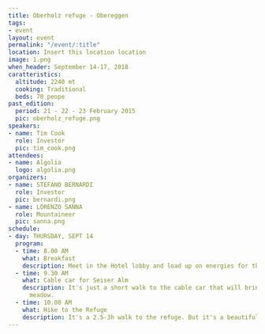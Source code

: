 ```yaml
---
title: Oberholz refuge - Obereggen
tags:
- event
layout: event
permalink: "/event/:title"
location: Insert this location location
image: 1.png
when_header: September 14-17, 2018
caratteristics:
  altitude: 2240 mt
  cooking: Traditional
  beds: 70 peope
past_edition:
  period: 21 - 22 - 23 February 2015
  pic: oberholz_refuge.png
speakers:
- name: Tim Cook
  role: Investor
  pic: tim_cook.png
attendees:
- name: Algolia
  logo: algolia.png
organizers:
- name: STEFANO BERNARDI
  role: Investor
  pic: bernardi.png
- name: LORENZO SANNA
  role: Mountaineer
  pic: sanna.png
schedule:
- day: THURSDAY, SEPT 14
  program:
  - time: 8.00 AM
    what: Breakfast
    description: Meet in the Hotel lobby and load up on energies for the day.
  - time: 9.30 AM
    what: Cable car for Seiser Alm
    description: It's just a short walk to the cable car that will bring us to the
      meadow.
  - time: 10.00 AM
    what: Hike to the Refuge
    description: It's a 2.5-3h walk to the refuge. But it's a beautiful one.
---
```


